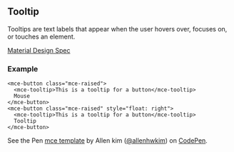 <a name="Tooltip"></a>

## Tooltip
Tooltips are text labels that appear when the user hovers over, focuses on, or touches an element.

[Material Design Spec](https://material.io/guidelines/components/tooltips.html)

###  Example
```
<mce-button class="mce-raised">
  <mce-tooltip>This is a tooltip for a button</mce-tooltip>
  Mouse
</mce-button>
<mce-button class="mce-raised" style="float: right">
  <mce-tooltip>This is a tooltip for a button</mce-tooltip>
  Tooltip
</mce-button>
```

<p data-height="300" data-theme-id="32189" data-slug-hash="ZvvQap" data-default-tab="html,result" data-user="allenhwkim" data-embed-version="2" data-pen-title="mce template" class="codepen">See the Pen <a href="https://codepen.io/allenhwkim/pen/PEJKKo/">mce template</a> by Allen kim (<a href="https://codepen.io/allenhwkim">@allenhwkim</a>) on <a href="https://codepen.io">CodePen</a>.</p>
<script async src="https://production-assets.codepen.io/assets/embed/ei.js"></script>

